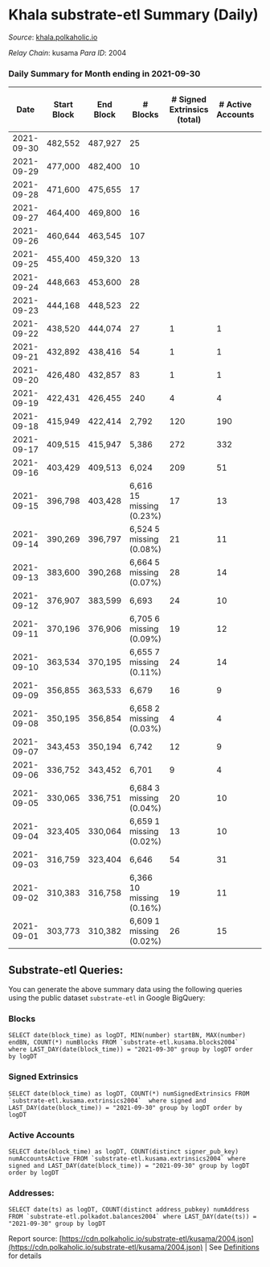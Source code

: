 # Khala substrate-etl Summary (Daily)

_Source_: [khala.polkaholic.io](https://khala.polkaholic.io)

*Relay Chain*: kusama
*Para ID*: 2004



### Daily Summary for Month ending in 2021-09-30


| Date | Start Block | End Block | # Blocks | # Signed Extrinsics (total) | # Active Accounts | # Passive | # New | # Addresses with Balances | # Events | # Transfers | # XCM Transfers In | # XCM Transfers Out |
| ---- | ----------- | --------- | -------- | --------------------------- | ----------------- | --------- | ----- | ------------------------- | -------- | ----------- | ------------------ | ------------------- |
| 2021-09-30 | 482,552 | 487,927 | 25  |  |  |  |  | 11,717 | 51 |   |   |   |
| 2021-09-29 | 477,000 | 482,400 | 10  |  |  |  |  |  | 28 |   |   |   |
| 2021-09-28 | 471,600 | 475,655 | 17  |  |  |  |  |  | 39 |   |   |   |
| 2021-09-27 | 464,400 | 469,800 | 16  |  |  |  |  |  | 40 |   |   |   |
| 2021-09-26 | 460,644 | 463,545 | 107  |  |  |  |  |  | 216 |   |   |   |
| 2021-09-25 | 455,400 | 459,320 | 13  |  |  |  |  |  | 27 |   |   |   |
| 2021-09-24 | 448,663 | 453,600 | 28  |  |  |  |  |  | 65 |   |   |   |
| 2021-09-23 | 444,168 | 448,523 | 22  |  |  |  |  |  | 43 |   |   |   |
| 2021-09-22 | 438,520 | 444,074 | 27  | 1 | 1 |  |  |  | 57 |   |   |   |
| 2021-09-21 | 432,892 | 438,416 | 54  | 1 | 1 |  |  |  | 107 |   |   |   |
| 2021-09-20 | 426,480 | 432,857 | 83  | 1 | 1 |  |  |  | 168 |   |   |   |
| 2021-09-19 | 422,431 | 426,455 | 240  | 4 | 4 |  |  |  | 454 |   |   |   |
| 2021-09-18 | 415,949 | 422,414 | 2,792  | 120 | 190 |  |  | 6,451 | 5,418 | 5 ($471.11) |   |   |
| 2021-09-17 | 409,515 | 415,947 | 5,386  | 272 | 332 |  |  | 4,502 | 10,519 | 129 ($20.94) |   |   |
| 2021-09-16 | 403,429 | 409,513 | 6,024  | 209 | 51 |  |  | 3,280 | 12,478 | 1 ($918,346.02) |   |   |
| 2021-09-15 | 396,798 | 403,428 | 6,616 15 missing (0.23%) | 17 | 13 |  |  |  | 13,274 |   |   |   |
| 2021-09-14 | 390,269 | 396,797 | 6,524 5 missing (0.08%) | 21 | 11 |  |  |  | 13,133 | 8 ($1,217.73) |   |   |
| 2021-09-13 | 383,600 | 390,268 | 6,664 5 missing (0.07%) | 28 | 14 |  |  | 3,218 | 13,398 | 1 ($28,689.13) |   |   |
| 2021-09-12 | 376,907 | 383,599 | 6,693  | 24 | 10 |  |  | 3,218 | 13,467 | 12 ($2,726,229.53) |   |   |
| 2021-09-11 | 370,196 | 376,906 | 6,705 6 missing (0.09%) | 19 | 12 |  |  | 3,204 | 13,507 | 13 ($119.38) |   |   |
| 2021-09-10 | 363,534 | 370,195 | 6,655 7 missing (0.11%) | 24 | 14 |  |  | 3,204 | 13,374 |   |   |   |
| 2021-09-09 | 356,855 | 363,533 | 6,679  | 16 | 9 |  |  | 3,204 | 13,397 |   |   |   |
| 2021-09-08 | 350,195 | 356,854 | 6,658 2 missing (0.03%) | 4 | 4 |  |  | 3,204 | 13,334 |   |   |   |
| 2021-09-07 | 343,453 | 350,194 | 6,742  | 12 | 9 |  |  | 3,202 | 13,516 |   |   |   |
| 2021-09-06 | 336,752 | 343,452 | 6,701  | 9 | 4 |  |  | 3,202 | 13,427 |   |   |   |
| 2021-09-05 | 330,065 | 336,751 | 6,684 3 missing (0.04%) | 20 | 10 |  |  | 3,201 | 13,416 |   |   |   |
| 2021-09-04 | 323,405 | 330,064 | 6,659 1 missing (0.02%) | 13 | 10 |  |  | 3,200 | 13,355 |   |   |   |
| 2021-09-03 | 316,759 | 323,404 | 6,646  | 54 | 31 |  |  | 3,200 | 13,424 |   |   |   |
| 2021-09-02 | 310,383 | 316,758 | 6,366 10 missing (0.16%) | 19 | 11 |  |  | 3,200 | 12,741 | 1 ($2.76) |   |   |
| 2021-09-01 | 303,773 | 310,382 | 6,609 1 missing (0.02%) | 26 | 15 |  |  |  | 13,277 |   |   |   |

## Substrate-etl Queries:
You can generate the above summary data using the following queries using the public dataset `substrate-etl` in Google BigQuery:


### Blocks
```
SELECT date(block_time) as logDT, MIN(number) startBN, MAX(number) endBN, COUNT(*) numBlocks FROM `substrate-etl.kusama.blocks2004`  where LAST_DAY(date(block_time)) = "2021-09-30" group by logDT order by logDT
```


### Signed Extrinsics
```
SELECT date(block_time) as logDT, COUNT(*) numSignedExtrinsics FROM `substrate-etl.kusama.extrinsics2004`  where signed and LAST_DAY(date(block_time)) = "2021-09-30" group by logDT order by logDT
```


### Active Accounts
```
SELECT date(block_time) as logDT, COUNT(distinct signer_pub_key) numAccountsActive FROM `substrate-etl.kusama.extrinsics2004` where signed and LAST_DAY(date(block_time)) = "2021-09-30" group by logDT order by logDT
```


### Addresses:
```
SELECT date(ts) as logDT, COUNT(distinct address_pubkey) numAddress FROM `substrate-etl.polkadot.balances2004` where LAST_DAY(date(ts)) = "2021-09-30" group by logDT
```



Report source: [https://cdn.polkaholic.io/substrate-etl/kusama/2004.json](https://cdn.polkaholic.io/substrate-etl/kusama/2004.json) | See [Definitions](/DEFINITIONS.md) for details
